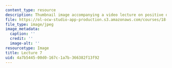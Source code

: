 ```yaml
---
content_type: resource
description: Thumbnail image accompanying a video lecture on positive definite matrices.
file: https://ol-ocw-studio-app-production.s3.amazonaws.com/courses/18-085-computational-science-and-engineering-i-fall-2008/4a7b544500d0167c1a7b366382f13f92_7.jpg
file_type: image/jpeg
image_metadata:
  caption: ''
  credit: ''
  image-alt: ''
resourcetype: Image
title: Lecture 7
uid: 4a7b5445-00d0-167c-1a7b-366382f13f92
---
```

